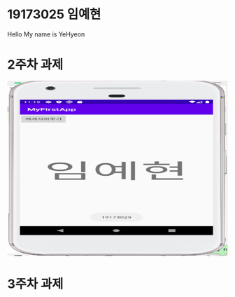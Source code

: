 # 19173025 임예현
Hello My name is YeHyeon

# 2주차 과제
<img width="600" height="400" src="./png/19173025.png"></img>

# 3주차 과제
